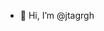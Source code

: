 - 👋 Hi, I’m @jtagrgh
  
<!---
jtagrgh/jtagrgh is a ✨ special ✨ repository because its `README.md` (this file) appears on your GitHub profile.
You can click the Preview link to take a look at your changes.
--->
